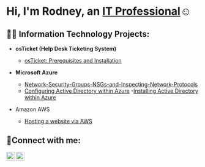 <h1>Hi, I'm Rodney, an <a href="https://linkedin.com/in/rodneyachery">IT Professional</a>☺</h1>

<h2>👨‍💻 Information Technology Projects:</h2>

- <b>osTicket (Help Desk Ticketing System)</b>
  - [osTicket: Prerequisites and Installation](https://github.com/RodneyChery/osticket-prereqs)
    
    
- <b>Microsoft Azure</b>

  - [Network-Security-Groups-NSGs-and-Inspecting-Network-Protocols](https://github.com/RodneyChery/Network-Security-Groups-NSGs-and-Inspecting-Network-Protocols)
  - [Configuring Active Directory within Azure](https://github.com/RodneyChery/configure-ad)
  -[Installing Active Directory within Azure](https://github.com/RodneyChery/Installing-Active-Directory-within-Azure/blob/main/README.md)

- <c>Amazon AWS </c>
  - [Hosting a website via AWS](https://github.com/RodneyChery/wordpress-website-awscloud)
    
    

<h2>🤳Connect with me:</h2>


[<img align="left" alt="Rodney | LinkedIn" width="22px" src="https://cdn.jsdelivr.net/npm/simple-icons@v3/icons/linkedin.svg" />][linkedin]
[<img align="left" alt="Rodney | Instagram" width="22px" src="https://cdn.jsdelivr.net/npm/simple-icons@v3/icons/instagram.svg" />][instagram]


[instagram]: https://www.instagram.com/chefrodvlogs____
[linkedin]: https://linkedin.com/in/rodneyachery
